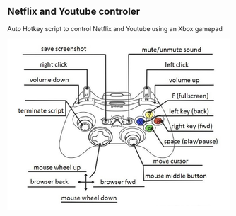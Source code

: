 ## Netflix and Youtube controler

Auto Hotkey script to control Netflix and Youtube using an Xbox gamepad

![](https://github.com/gcwarken/NetflixController/blob/master/mapaControle.jpg)